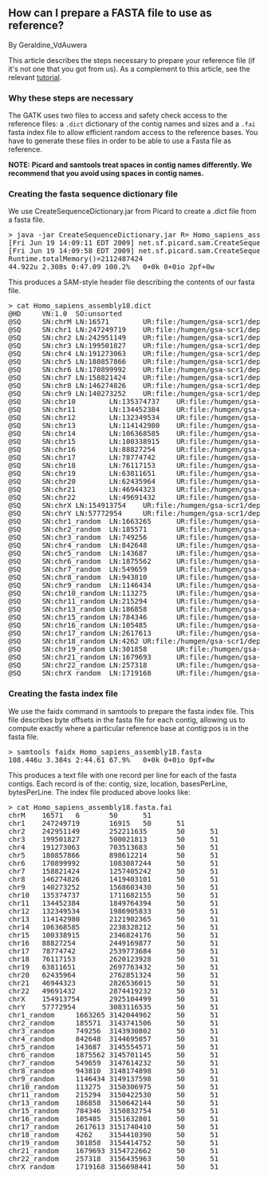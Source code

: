 ## How can I prepare a FASTA file to use as reference?

By Geraldine_VdAuwera

<p>This article describes the steps necessary to prepare your reference file (if it's not one that you got from us). As a complement to this article, see the relevant <a rel="nofollow" href="http://www.broadinstitute.org/gatk/guide/article?id=2798">tutorial</a>.</p>

<h3>Why these steps are necessary</h3>

<p>The GATK uses two files to access and safety check access to the reference files: a <code class="code codeInline" spellcheck="false">.dict</code> dictionary of the contig names and sizes and a <code class="code codeInline" spellcheck="false">.fai</code> fasta index file to allow efficient random access to the reference bases. You have to generate these files in order to be able to use a Fasta file as reference.</p>

<p><strong>NOTE: Picard and samtools treat spaces in contig names differently. We recommend that you avoid using spaces in contig names.</strong></p>

<h3>Creating the fasta sequence dictionary file</h3>

<p>We use CreateSequenceDictionary.jar from Picard to create a .dict file from a fasta file.</p>

<pre class="code codeBlock" spellcheck="false">&gt; java -jar CreateSequenceDictionary.jar R= Homo_sapiens_assembly18.fasta O= Homo_sapiens_assembly18.dict
[Fri Jun 19 14:09:11 EDT 2009] net.sf.picard.sam.CreateSequenceDictionary R= Homo_sapiens_assembly18.fasta O= Homo_sapiens_assembly18.dict
[Fri Jun 19 14:09:58 EDT 2009] net.sf.picard.sam.CreateSequenceDictionary done.
Runtime.totalMemory()=2112487424
44.922u 2.308s 0:47.09 100.2%   0+0k 0+0io 2pf+0w
</pre>

<p>This produces a SAM-style header file describing the contents of our fasta file.</p>

<pre class="code codeBlock" spellcheck="false">&gt; cat Homo_sapiens_assembly18.dict 
@HD     VN:1.0  SO:unsorted
@SQ     SN:chrM LN:16571        UR:file:/humgen/gsa-scr1/depristo/dev/GenomeAnalysisTK/trunk/Homo_sapiens_assembly18.fasta      M5:d2ed829b8a1628d16cbeee88e88e39eb
@SQ     SN:chr1 LN:247249719    UR:file:/humgen/gsa-scr1/depristo/dev/GenomeAnalysisTK/trunk/Homo_sapiens_assembly18.fasta      M5:9ebc6df9496613f373e73396d5b3b6b6
@SQ     SN:chr2 LN:242951149    UR:file:/humgen/gsa-scr1/depristo/dev/GenomeAnalysisTK/trunk/Homo_sapiens_assembly18.fasta      M5:b12c7373e3882120332983be99aeb18d
@SQ     SN:chr3 LN:199501827    UR:file:/humgen/gsa-scr1/depristo/dev/GenomeAnalysisTK/trunk/Homo_sapiens_assembly18.fasta      M5:0e48ed7f305877f66e6fd4addbae2b9a
@SQ     SN:chr4 LN:191273063    UR:file:/humgen/gsa-scr1/depristo/dev/GenomeAnalysisTK/trunk/Homo_sapiens_assembly18.fasta      M5:cf37020337904229dca8401907b626c2
@SQ     SN:chr5 LN:180857866    UR:file:/humgen/gsa-scr1/depristo/dev/GenomeAnalysisTK/trunk/Homo_sapiens_assembly18.fasta      M5:031c851664e31b2c17337fd6f9004858
@SQ     SN:chr6 LN:170899992    UR:file:/humgen/gsa-scr1/depristo/dev/GenomeAnalysisTK/trunk/Homo_sapiens_assembly18.fasta      M5:bfe8005c536131276d448ead33f1b583
@SQ     SN:chr7 LN:158821424    UR:file:/humgen/gsa-scr1/depristo/dev/GenomeAnalysisTK/trunk/Homo_sapiens_assembly18.fasta      M5:74239c5ceee3b28f0038123d958114cb
@SQ     SN:chr8 LN:146274826    UR:file:/humgen/gsa-scr1/depristo/dev/GenomeAnalysisTK/trunk/Homo_sapiens_assembly18.fasta      M5:1eb00fe1ce26ce6701d2cd75c35b5ccb
@SQ     SN:chr9 LN:140273252    UR:file:/humgen/gsa-scr1/depristo/dev/GenomeAnalysisTK/trunk/Homo_sapiens_assembly18.fasta      M5:ea244473e525dde0393d353ef94f974b
@SQ     SN:chr10        LN:135374737    UR:file:/humgen/gsa-scr1/depristo/dev/GenomeAnalysisTK/trunk/Homo_sapiens_assembly18.fasta      M5:4ca41bf2d7d33578d2cd7ee9411e1533
@SQ     SN:chr11        LN:134452384    UR:file:/humgen/gsa-scr1/depristo/dev/GenomeAnalysisTK/trunk/Homo_sapiens_assembly18.fasta      M5:425ba5eb6c95b60bafbf2874493a56c3
@SQ     SN:chr12        LN:132349534    UR:file:/humgen/gsa-scr1/depristo/dev/GenomeAnalysisTK/trunk/Homo_sapiens_assembly18.fasta      M5:d17d70060c56b4578fa570117bf19716
@SQ     SN:chr13        LN:114142980    UR:file:/humgen/gsa-scr1/depristo/dev/GenomeAnalysisTK/trunk/Homo_sapiens_assembly18.fasta      M5:c4f3084a20380a373bbbdb9ae30da587
@SQ     SN:chr14        LN:106368585    UR:file:/humgen/gsa-scr1/depristo/dev/GenomeAnalysisTK/trunk/Homo_sapiens_assembly18.fasta      M5:c1ff5d44683831e9c7c1db23f93fbb45
@SQ     SN:chr15        LN:100338915    UR:file:/humgen/gsa-scr1/depristo/dev/GenomeAnalysisTK/trunk/Homo_sapiens_assembly18.fasta      M5:5cd9622c459fe0a276b27f6ac06116d8
@SQ     SN:chr16        LN:88827254     UR:file:/humgen/gsa-scr1/depristo/dev/GenomeAnalysisTK/trunk/Homo_sapiens_assembly18.fasta      M5:3e81884229e8dc6b7f258169ec8da246
@SQ     SN:chr17        LN:78774742     UR:file:/humgen/gsa-scr1/depristo/dev/GenomeAnalysisTK/trunk/Homo_sapiens_assembly18.fasta      M5:2a5c95ed99c5298bb107f313c7044588
@SQ     SN:chr18        LN:76117153     UR:file:/humgen/gsa-scr1/depristo/dev/GenomeAnalysisTK/trunk/Homo_sapiens_assembly18.fasta      M5:3d11df432bcdc1407835d5ef2ce62634
@SQ     SN:chr19        LN:63811651     UR:file:/humgen/gsa-scr1/depristo/dev/GenomeAnalysisTK/trunk/Homo_sapiens_assembly18.fasta      M5:2f1a59077cfad51df907ac25723bff28
@SQ     SN:chr20        LN:62435964     UR:file:/humgen/gsa-scr1/depristo/dev/GenomeAnalysisTK/trunk/Homo_sapiens_assembly18.fasta      M5:f126cdf8a6e0c7f379d618ff66beb2da
@SQ     SN:chr21        LN:46944323     UR:file:/humgen/gsa-scr1/depristo/dev/GenomeAnalysisTK/trunk/Homo_sapiens_assembly18.fasta      M5:f1b74b7f9f4cdbaeb6832ee86cb426c6
@SQ     SN:chr22        LN:49691432     UR:file:/humgen/gsa-scr1/depristo/dev/GenomeAnalysisTK/trunk/Homo_sapiens_assembly18.fasta      M5:2041e6a0c914b48dd537922cca63acb8
@SQ     SN:chrX LN:154913754    UR:file:/humgen/gsa-scr1/depristo/dev/GenomeAnalysisTK/trunk/Homo_sapiens_assembly18.fasta      M5:d7e626c80ad172a4d7c95aadb94d9040
@SQ     SN:chrY LN:57772954     UR:file:/humgen/gsa-scr1/depristo/dev/GenomeAnalysisTK/trunk/Homo_sapiens_assembly18.fasta      M5:62f69d0e82a12af74bad85e2e4a8bd91
@SQ     SN:chr1_random  LN:1663265      UR:file:/humgen/gsa-scr1/depristo/dev/GenomeAnalysisTK/trunk/Homo_sapiens_assembly18.fasta      M5:cc05cb1554258add2eb62e88c0746394
@SQ     SN:chr2_random  LN:185571       UR:file:/humgen/gsa-scr1/depristo/dev/GenomeAnalysisTK/trunk/Homo_sapiens_assembly18.fasta      M5:18ceab9e4667a25c8a1f67869a4356ea
@SQ     SN:chr3_random  LN:749256       UR:file:/humgen/gsa-scr1/depristo/dev/GenomeAnalysisTK/trunk/Homo_sapiens_assembly18.fasta      M5:9cc571e918ac18afa0b2053262cadab6
@SQ     SN:chr4_random  LN:842648       UR:file:/humgen/gsa-scr1/depristo/dev/GenomeAnalysisTK/trunk/Homo_sapiens_assembly18.fasta      M5:9cab2949ccf26ee0f69a875412c93740
@SQ     SN:chr5_random  LN:143687       UR:file:/humgen/gsa-scr1/depristo/dev/GenomeAnalysisTK/trunk/Homo_sapiens_assembly18.fasta      M5:05926bdbff978d4a0906862eb3f773d0
@SQ     SN:chr6_random  LN:1875562      UR:file:/humgen/gsa-scr1/depristo/dev/GenomeAnalysisTK/trunk/Homo_sapiens_assembly18.fasta      M5:d62eb2919ba7b9c1d382c011c5218094
@SQ     SN:chr7_random  LN:549659       UR:file:/humgen/gsa-scr1/depristo/dev/GenomeAnalysisTK/trunk/Homo_sapiens_assembly18.fasta      M5:28ebfb89c858edbc4d71ff3f83d52231
@SQ     SN:chr8_random  LN:943810       UR:file:/humgen/gsa-scr1/depristo/dev/GenomeAnalysisTK/trunk/Homo_sapiens_assembly18.fasta      M5:0ed5b088d843d6f6e6b181465b9e82ed
@SQ     SN:chr9_random  LN:1146434      UR:file:/humgen/gsa-scr1/depristo/dev/GenomeAnalysisTK/trunk/Homo_sapiens_assembly18.fasta      M5:1e3d2d2f141f0550fa28a8d0ed3fd1cf
@SQ     SN:chr10_random LN:113275       UR:file:/humgen/gsa-scr1/depristo/dev/GenomeAnalysisTK/trunk/Homo_sapiens_assembly18.fasta      M5:50be2d2c6720dabeff497ffb53189daa
@SQ     SN:chr11_random LN:215294       UR:file:/humgen/gsa-scr1/depristo/dev/GenomeAnalysisTK/trunk/Homo_sapiens_assembly18.fasta      M5:bfc93adc30c621d5c83eee3f0d841624
@SQ     SN:chr13_random LN:186858       UR:file:/humgen/gsa-scr1/depristo/dev/GenomeAnalysisTK/trunk/Homo_sapiens_assembly18.fasta      M5:563531689f3dbd691331fd6c5730a88b
@SQ     SN:chr15_random LN:784346       UR:file:/humgen/gsa-scr1/depristo/dev/GenomeAnalysisTK/trunk/Homo_sapiens_assembly18.fasta      M5:bf885e99940d2d439d83eba791804a48
@SQ     SN:chr16_random LN:105485       UR:file:/humgen/gsa-scr1/depristo/dev/GenomeAnalysisTK/trunk/Homo_sapiens_assembly18.fasta      M5:dd06ea813a80b59d9c626b31faf6ae7f
@SQ     SN:chr17_random LN:2617613      UR:file:/humgen/gsa-scr1/depristo/dev/GenomeAnalysisTK/trunk/Homo_sapiens_assembly18.fasta      M5:34d5e2005dffdfaaced1d34f60ed8fc2
@SQ     SN:chr18_random LN:4262 UR:file:/humgen/gsa-scr1/depristo/dev/GenomeAnalysisTK/trunk/Homo_sapiens_assembly18.fasta      M5:f3814841f1939d3ca19072d9e89f3fd7
@SQ     SN:chr19_random LN:301858       UR:file:/humgen/gsa-scr1/depristo/dev/GenomeAnalysisTK/trunk/Homo_sapiens_assembly18.fasta      M5:420ce95da035386cc8c63094288c49e2
@SQ     SN:chr21_random LN:1679693      UR:file:/humgen/gsa-scr1/depristo/dev/GenomeAnalysisTK/trunk/Homo_sapiens_assembly18.fasta      M5:a7252115bfe5bb5525f34d039eecd096
@SQ     SN:chr22_random LN:257318       UR:file:/humgen/gsa-scr1/depristo/dev/GenomeAnalysisTK/trunk/Homo_sapiens_assembly18.fasta      M5:4f2d259b82f7647d3b668063cf18378b
@SQ     SN:chrX_random  LN:1719168      UR:file:/humgen/gsa-scr1/depristo/dev/GenomeAnalysisTK/trunk/Homo_sapiens_assembly18.fasta      M5:f4d71e0758986c15e5455bf3e14e5d6f
</pre>

<h3>Creating the fasta index file</h3>

<p>We use the faidx command in samtools to prepare the fasta index file. This file describes byte offsets in the fasta file for each contig, allowing us to compute exactly where a particular reference base at contig:pos is in the fasta file.</p>

<pre class="code codeBlock" spellcheck="false">&gt; samtools faidx Homo_sapiens_assembly18.fasta 
108.446u 3.384s 2:44.61 67.9%   0+0k 0+0io 0pf+0w
</pre>

<p>This produces a text file with one record per line for each of the fasta contigs. Each record is of the: contig, size, location, basesPerLine, bytesPerLine. The index file produced above looks like:</p>

<pre class="code codeBlock" spellcheck="false">&gt; cat Homo_sapiens_assembly18.fasta.fai 
chrM    16571   6       50      51
chr1    247249719       16915   50      51
chr2    242951149       252211635       50      51
chr3    199501827       500021813       50      51
chr4    191273063       703513683       50      51
chr5    180857866       898612214       50      51
chr6    170899992       1083087244      50      51
chr7    158821424       1257405242      50      51
chr8    146274826       1419403101      50      51
chr9    140273252       1568603430      50      51
chr10   135374737       1711682155      50      51
chr11   134452384       1849764394      50      51
chr12   132349534       1986905833      50      51
chr13   114142980       2121902365      50      51
chr14   106368585       2238328212      50      51
chr15   100338915       2346824176      50      51
chr16   88827254        2449169877      50      51
chr17   78774742        2539773684      50      51
chr18   76117153        2620123928      50      51
chr19   63811651        2697763432      50      51
chr20   62435964        2762851324      50      51
chr21   46944323        2826536015      50      51
chr22   49691432        2874419232      50      51
chrX    154913754       2925104499      50      51
chrY    57772954        3083116535      50      51
chr1_random     1663265 3142044962      50      51
chr2_random     185571  3143741506      50      51
chr3_random     749256  3143930802      50      51
chr4_random     842648  3144695057      50      51
chr5_random     143687  3145554571      50      51
chr6_random     1875562 3145701145      50      51
chr7_random     549659  3147614232      50      51
chr8_random     943810  3148174898      50      51
chr9_random     1146434 3149137598      50      51
chr10_random    113275  3150306975      50      51
chr11_random    215294  3150422530      50      51
chr13_random    186858  3150642144      50      51
chr15_random    784346  3150832754      50      51
chr16_random    105485  3151632801      50      51
chr17_random    2617613 3151740410      50      51
chr18_random    4262    3154410390      50      51
chr19_random    301858  3154414752      50      51
chr21_random    1679693 3154722662      50      51
chr22_random    257318  3156435963      50      51
chrX_random     1719168 3156698441      50      51
</pre>
